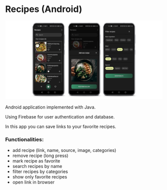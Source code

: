 # Recipes (Android)

![recipe mockup](https://github.com/hennatee/Recipes-mobile/blob/main/Recipe_mockups.png?raw=true)

Android application implemented with Java.

Using Firebase for user authentication and database.

In this app you can save links to your favorite recipes.

### Functionalities:
- add recipe (link, name, source, image, categories)   
- remove recipe (long press)
- mark recipe as favorite  
- search recipes by name  
- filter recipes by categories  
- show only favorite recipes  
- open link in browser  

